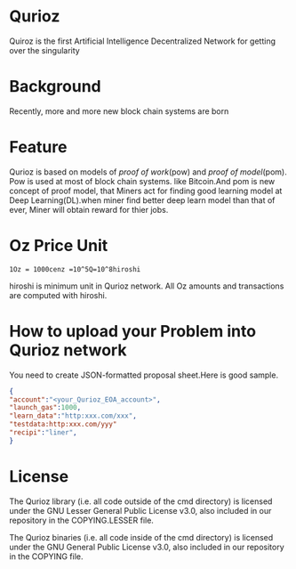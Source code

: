 # Qurioz
Quiroz is the first Artificial Intelligence Decentralized Network for getting over the singularity
# Background
Recently, more and more new block chain systems are born
# Feature
Qurioz is based on models of _proof of work_(pow) and _proof of model_(pom).
Pow is used at most of block chain systems. like Bitcoin.And pom is new concept of proof model, that Miners act for finding good learning model at Deep Learning(DL).when miner find better deep learn model than that of ever, Miner will obtain reward for thier jobs.


# Oz Price Unit
```
1Oz = 1000cenz =10^5Q=10^8hiroshi
```
hiroshi is minimum unit in Qurioz network. All Oz amounts and transactions are computed with hiroshi. 

# How to upload your Problem into Qurioz network
You need to create JSON-formatted proposal sheet.Here is good sample.
```json
{
"account":"<your_Qurioz_EOA_account>",
"launch_gas":1000, 
"learn_data":"http:xxx.com/xxx",
"testdata:http:xxx.com/yyy"
"recipi":"liner",
}
```

# License
The Qurioz library (i.e. all code outside of the cmd directory) is licensed under the GNU Lesser General Public License v3.0, also included in our repository in the COPYING.LESSER file.

The Qurioz binaries (i.e. all code inside of the cmd directory) is licensed under the GNU General Public License v3.0, also included in our repository in the COPYING file.
